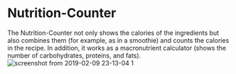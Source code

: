 # Nutrition-Counter
The Nutrition-Counter not only shows the calories of the ingredients but also combines them (for example, as in a smoothie) and counts the calories in the recipe. In addition, it works as a macronutrient calculator (shows the number of carbohydrates, proteins, and fats).
![screenshot from 2019-02-09 23-13-04 1](https://user-images.githubusercontent.com/34042727/52555694-b7289c80-2dea-11e9-9e1d-6ea4b2028c48.png)
